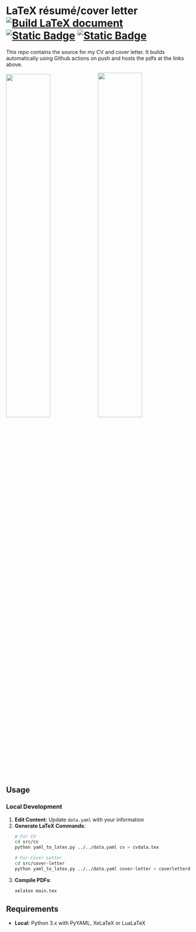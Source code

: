 # LaTeX résumé/cover letter [![Build LaTeX document](https://github.com/a0a7/cv/actions/workflows/build.yml/badge.svg)](https://github.com/a0a7/cv/actions/workflows/build.yml) [![Static Badge](https://img.shields.io/badge/cv%20link-%23121?logo=github&link=https%3A%2F%2Fa0a7.github.io%2Fcv%2Fcv.pdf)](https://a0a7.github.io/cv/cv.pdf) [![Static Badge](https://img.shields.io/badge/cover%20letter%20link-%23121?logo=github&link=https%3A%2F%2Fa0a7.github.io%2Fcv%2Fcv.pdf)](https://a0a7.github.io/cv/cover-letter.pdf)

This repo contains the source for my CV and cover letter. It builds automatically using Github actions on push and hosts the pdfs at the links above.

<img src="https://github.com/user-attachments/assets/87851762-c551-457f-a739-e0a60051c854" width="49%"/> <img src="https://github.com/user-attachments/assets/aa4ce13e-ebf7-45c3-8318-5424fd9b3771" width="49.1%"/>

## Usage

### Local Development

1. **Edit Content**: Update `data.yaml` with your information
2. **Generate LaTeX Commands**:
   ```bash
   # For CV
   cd src/cv
   python yaml_to_latex.py ../../data.yaml cv > cvdata.tex
   
   # For Cover Letter
   cd src/cover-letter
   python yaml_to_latex.py ../../data.yaml cover-letter > coverletterdata.tex
   ```
3. **Compile PDFs**:
   ```bash
   xelatex main.tex
   ```

## Requirements

- **Local**: Python 3.x with PyYAML, XeLaTeX or LuaLaTeX

